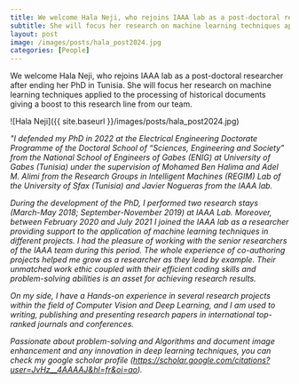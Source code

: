 ```yaml
---
title: We welcome Hala Neji, who rejoins IAAA lab as a post-doctoral researcher
subtitle: She will focus her research on machine learning techniques applied to the processing of historical documents
layout: post
image: /images/posts/hala_post2024.jpg
categories: [People]
---
```

We welcome Hala Neji, who rejoins IAAA lab as a post-doctoral researcher after ending her PhD in Tunisia. She will focus her research on machine learning techniques applied to the processing of historical documents giving a boost to this research line from our team.

![Hala Neji]({{ site.baseurl }}/images/posts/hala_post2024.jpg)

*"I defended my PhD in 2022 at the Electrical Engineering Doctorate Programme of the Doctoral School of “Sciences, Engineering and Society” from the National School of Engineers of Gabes (ENIG) at University of Gabes (Tunisia) under the supervision of Mohamed Ben Halima and Adel M. Alimi from the Research Groups in Intelligent Machines (REGIM) Lab of the University of Sfax (Tunisia) and Javier Nogueras from the IAAA lab.* 

*During the development of the PhD, I performed two research stays (March-May 2018; September-November 2019) at IAAA Lab. Moreover, between February 2020 and July 2021 I joined the IAAA lab as a researcher providing support to the application of machine learning techniques in different projects. I had the pleasure of working with the senior researchers of the IAAA team during this period. The whole experience of co-authoring projects helped me grow as a researcher as they lead by example. Their unmatched work ethic coupled with their efficient coding skills and problem-solving abilities is an asset for achieving research results.* 

*On my side, I have a Hands-on experience in several research projects within the field of Computer Vision and Deep Learning, and I am used to writing, publishing and presenting research papers in international top-ranked journals and conferences.*

*Passionate about problem-solving and Algorithms and document image enhancement and any innovation in deep learning techniques, you can check my google scholar profile (https://scholar.google.com/citations?user=JvHz__4AAAAJ&hl=fr&oi=ao).*

